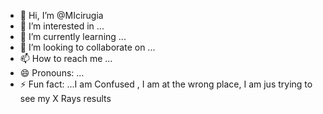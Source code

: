 - 👋 Hi, I’m @MIcirugia
- 👀 I’m interested in ...
- 🌱 I’m currently learning ...
- 💞️ I’m looking to collaborate on ...
- 📫 How to reach me ...
- 😄 Pronouns: ...
- ⚡ Fun fact: ...I am Confused , I am at the wrong place, I am jus trying to see my X Rays results

<!---
MIcirugia/MIcirugia is a ✨ special ✨ repository because its `README.md` (this file) appears on your GitHub profile.
You can click the Preview link to take a look at your changes.
--->
